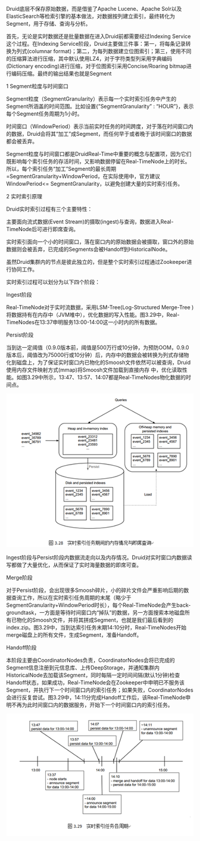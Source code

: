 Druid底层不保存原始数据，而是借鉴了Apache Lucene、Apache Solr以及ElasticSearch等检索引擎的基本做法，对数据按列建立索引，最终转化为Segment，用于存储、查询与分析。

首先，无论是实时数据还是批量数据在进入Druid前都需要经过Indexing Service这个过程。在Indexing Service阶段，Druid主要做三件事：第一，将每条记录转换为列式\(columnar format\)；第二，为每列数据建立位图索引；第三，使用不同的压缩算法进行压缩，其中默认使用LZ4，对于字符类型列采用字典编码\(Dictionary encoding\)进行压缩，对于位图索引采用Concise/Roaring bitmap进行编码压缩。最终的输出结果也就是Segment

1 Segment粒度与时间窗口

Segment粒度（SegmentGranularity）表示每一个实时索引任务中产生的Segment所涵盖的时间范围。比如设置{”SegmentGranularity” : “HOUR”}，表示每个Segment任务周期为1小时。

时间窗口（WindowPeriod）表示当前实时任务的时间跨度，对于落在时间窗口内的数据，Druid会将其“加工”成Segment，而任何早于或者晚于该时间窗口的数据都会被丢弃。

Segment粒度与时间窗口都是DruidReal-Time中重要的概念与配置项，因为它们既影响每个索引任务的存活时间，又影响数据停留在Real-TimeNode上的时长。所以，每个索引任务“加工”Segment的最长周期 =SegmentGranularity+WindowPeriod，在实际使用中，官方建议WindowPeriod&lt;= SegmentGranularity，以避免创建大量的实时索引任务。

2 实时索引原理

Druid实时索引过程有三个主要特性：

主要面向流式数据\(Event Stream\)的摄取\(ingest\)与查询，数据进入Real-TimeNode后可进行即席查询。

实时索引面向一个小的时间窗口，落在窗口内的原始数据会被摄取，窗口外的原始数据则会被丢弃，已完成的Segments会被Handoff到HistoricalNode。

虽然Druid集群内的节点是彼此独立的，但是整个实时索引过程通过Zookeeper进行协同工作。

实时索引过程可以划分为以下四个阶段：

Ingest阶段

Real-TimeNode对于实时流数据，采用LSM-Tree\(Log-Structured Merge-Tree \)将数据持有在内存中（JVM堆中），优化数据的写入性能。图3.29中，Real-TimeNodes在13:37申明服务13:00-14:00这一小时内的所有数据。

Persist阶段

当到达一定阈值（0.9.0版本前，阈值是500万行或10分钟，为预防OOM，0.9.0版本后，阈值改为75000行或10分钟）后，内存中的数据会被转换为列式存储物化到磁盘上，为了保证实时窗口内已物化的Smoosh文件依然可以被查询，Druid使用内存文件映射方式\(mmap\)将Smoosh文件加载到直接内存 中，优化读取性能。如图3.29中所示，13:47、13:57、14:07都是Real-TimeNodes物化数据的时间点。

![](/assets/实时索引.png)

Ingest阶段与Persist阶段内数据流走向以及内存情况。Druid对实时窗口内数据读写都做了大量优化，从而保证了实时海量数据的即席可查。

Merge阶段

对于Persist阶段，会出现很多Smoosh碎片，小的碎片文件会严重影响后期的数据查询工作，所以在实时索引任务周期的末尾（略少于SegmentGranularity+WindowPeriod时长），每个Real-TimeNode会产生back-groundtask，一方面是等待时间窗口内“掉队”的数据，另一方面搜索本地磁盘所有已物化的Smoosh文件，并将其拼成Segment，也就是我们最后看到的index.zip。图3.29中，当到达索引任务末期14:10分时，Real-TimeNodes开始merge磁盘上的所有文件，生成Segment，准备Handoff。

Handoff阶段

本阶段主要由CoordinatorNodes负责，CoordinatorNodes会将已完成的Segment信息注册到元信息库、上传DeepStorage，并通知集群内HistoricalNode去加载该Segment，同时每隔一定时间间隔\(默认1分钟\)检查Handoff状态，如果成功，Real-TimeNode会在Zookeeper中申明已不服务该Segment，并执行下一个时间窗口内的索引任务；如果失败，CoordinatorNodes会进行反复尝试。图3.29中，14:11分完成Handoff工作后，该Real-TimeNode申明不再为此时间窗口内的数据服务，开始下一个时间窗口内的索引任务。

![](/assets/索引任务周期.png)


